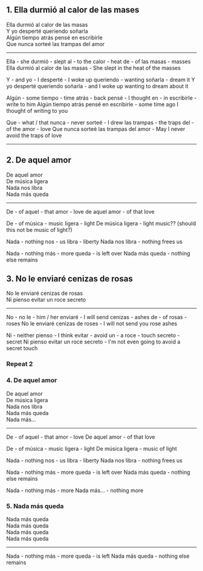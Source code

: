 

## 1. Ella durmió al calor de las mases

Ella durmió al calor de las masas  
Y yo desperté queriendo soñarla  
Algún tiempo atrás pensé en escribirle  
Que nunca sorteé las trampas del amor

--- 

Ella - she
durmió - slept
al - to the
calor - heat
de - of
las masas - masses
Ella durmió al calor de las masas - She slept in the heat of the masses

Y - and
yo - I
desperté - I woke up
queriendo - wanting
soñarla - dream it
Y yo desperté queriendo soñarla - and I woke up wanting to dream about it

Algún - some
tiempo - time
atrás - back
pensé - I thought
en - in
escribirle - write to him
Algún tiempo atrás pensé en escribirle - some time ago I thought of writing to you

Que - what / that
nunca - never
sorteé - I drew
las trampas - the traps
del - of the
amor - love
Que nunca sorteé las trampas del amor - May I never avoid the traps of love

---

## 2. De aquel amor

De aquel amor  
De música ligera  
Nada nos libra  
Nada más queda

---

De - of
aquel - that
amor - love
de aquel amor - of that love

De - of
música - music
ligera - light
De música ligera - light music?? (should this not be music of light?)

Nada - nothing
nos - us
libra - liberty
Nada nos libra - nothing frees us

Nada - nothing
más - more
queda - is left over
Nada más queda - nothing else remains

## 3. No le enviaré cenizas de rosas

No le enviaré cenizas de rosas  
Ni pienso evitar un roce secreto

---

No - no
le - him / her
enviaré - I will send
cenizas - ashes
de - of
rosas - roses
No le enviaré cenizas de roses - I will not send you rose ashes

Ni - neither
pienso - I think
evitar - avoid
un - a
roce - touch
secreto - secret
Ni pienso evitar un roce secreto - I'm not even going to avoid a secret touch

### Repeat 2

### 4. De aquel amor

De aquel amor  
De música ligera  
Nada nos libra  
Nada más queda  
Nada más...

---

De - of
aquel - that
amor - love
De aquel amor - of that love

De - of
música - music
ligera - light
De música ligera - music of light

Nada - nothing
nos - us
libra - liberty
Nada nos libra - nothing frees us

Nada - nothing
más - more
queda - is left over
Nada más queda - nothing else remains

Nada - nothing
más - more
Nada más... - nothing more

### 5. Nada más queda

Nada más queda  
Nada más queda  
Nada más queda  
Nada más queda

---

Nada - nothing
más - more
queda - is left
Nada más queda - nothing else remains
